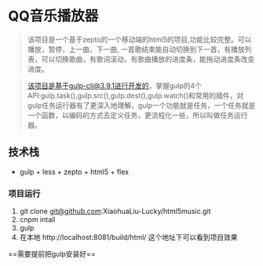 # QQ音乐播放器

> 该项目是一个基于zepto的一个移动端的html5的项目,功能比较完整。可以播放，暂停，上一曲，下一曲, 一首歌结束能自动切换到下一首，有播放列表，可以切换歌曲，有歌词滚动，有歌曲播放的进度条，能拖动进度条改变进度。

> 该项目是基于gulp-cli@3.9.1进行开发的，掌握gulp的4个API:gulp.task(),gulp.src(),gulp.dest(),gulp.watch()和常用的插件，对gulp任务运行器有了更深入地理解，gulp一个功能就是任务，一个任务就是一个函数，以编码的方式去定义任务，更流程化一些，所以叫做任务运行器。

## 技术栈

- gulp + less + zepto + html5 + flex

### 项目运行

1. git clone git@github.com:XiaohuaLiu-Lucky/html5music.git
2. cnpm intall 
3. gulp
4. 在本地 http://localhost:8081/build/html/ 这个地址下可以看到项目效果


==需要提前把gulp安装好==